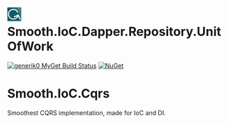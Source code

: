 ![Project Icon](https://raw.githubusercontent.com/Generik0/Smooth.IoC.Cqrs/master/logo.jpg) Smooth.IoC.Dapper.Repository.UnitOfWork
===========================================

[![generik0 MyGet Build Status](https://www.myget.org/BuildSource/Badge/smoothioccqrs?identifier=55e88617-10c7-431e-ad25-9c1d4296ecbd)](https://www.myget.org/)
[![NuGet](https://img.shields.io/nuget/v/Smooth.IoC.Dapper.Cqrs.Tap.svg)](http://www.nuget.org/packages/Smooth.IoC.Cqrs.Tap)


# Smooth.IoC.Cqrs
Smoothest CQRS implementation, made for IoC and DI.
